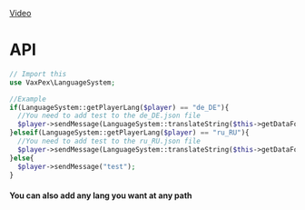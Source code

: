 <a href="https://youtu.be/Omu-hsC5ghQ">Video</a>
# API
```php
// Import this
use VaxPex\LanguageSystem;

//Example
if(LanguageSystem::getPlayerLang($player) == "de_DE"){
  //You need to add test to the de_DE.json file
  $player->sendMessage(LanguageSystem::translateString($this->getDataFolder(), "de_DE", "test"));
}elseif(LanguageSystem::getPlayerLang($player) == "ru_RU"){
  //You need to add test to the ru_RU.json file
  $player->sendMessage(LanguageSystem::translateString($this->getDataFolder(), "ru_RU", "test"));
}else{
  $player->sendMessage("test");
}
```
#### You can also add any lang you want at any path
